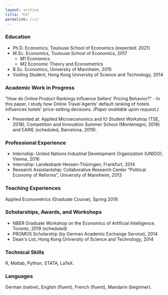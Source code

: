 ```yaml
---
layout: archive
title: "CV"
permalink: /cv/
---
```



### Education
* Ph.D. Economics, Toulouse School of Economics (expected: 2021)
* M.Sc. Economics, Toulouse School of Economics, 2017
  * M1 Economics
  * M2 Economic Theory and Econometrics
* B.Sc. Economics, University of Mannheim, 2015
* Visiting Student, Hong Kong University of Science and Technology, 2014
  
### Academic Work in Progress
"How do Online Product Rankings Influence Sellers’ Pricing Behavior?" - 
In this paper, I study how Online Travel Agents' default ranking of hotels influences hotels' price-setting decisions. _(Paper available upon request.)_
* Presented at: Applied Microeconomics and IO Student Workshop (TSE, 2018), Competition and Innovation Summer School (Montenegro, 2019) and EARIE (scheduled, Barcelona, 2019).

### Professional Experience
* Internship: United Nations Industrial Development Organization (UNIDO), Vienna, 2016
* Internship: Landesbank Hessen-Th&uuml;ringen, Frankfurt, 2014
* Research Assistantship: Collaborative Research Center “Political Economy of Reforms”, University of Mannheim, 2013

### Teaching Experiences
Applied Econometrics (Graduate Course), Spring 2019.

### Scholarships, Awards, and Workshops
* NBER Graduate Workshop on the Economics of Artificial Intelligence, Toronto, 2019 (scheduled)
* PROMOS Scholarship (by German Academic Exchange Service), 2014
* Dean's List, Hong Kong University of Science and Technology, 2014
  
### Technical Skills
R, Matlab, Python, STATA, LaTeX.

### Languages
German (native), English (fluent), French (fluent), Mandarin (beginner).
